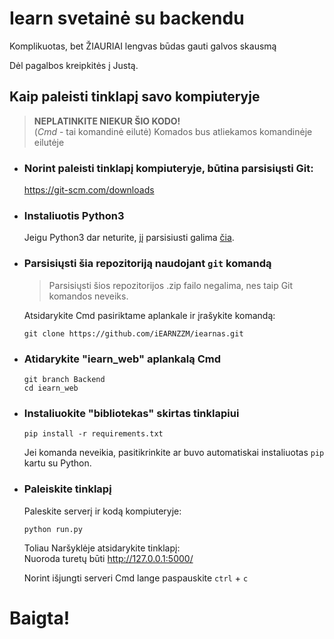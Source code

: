 # Iearn svetainė su backendu

Komplikuotas, bet ŽIAURIAI lengvas būdas gauti galvos skausmą

Dėl pagalbos kreipkitės į Justą.

## Kaip paleisti tinklapį savo kompiuteryje
> **NEPLATINKITE NIEKUR ŠIO KODO!**  
> (_Cmd_ - tai komandinė eilutė)
> Komados bus atliekamos komandinėje eilutėje

*   ### Norint paleisti tinklapį kompiuteryje, būtina parsisiųsti Git:  ###
    https://git-scm.com/downloads

* ### Instaliuotis Python3 ###

    Jeigu Python3 dar neturite, jį parsisiusti galima [čia](https://www.python.org/downloads/).

* ### Parsisiųsti šia repozitoriją naudojant `git` komandą ###
    > Parsisiųsti šios repozitorijos .zip failo negalima, nes taip Git komandos neveiks.

    Atsidarykite Cmd pasiriktame aplankale ir įrašykite komandą:
    ```
    git clone https://github.com/iEARNZZM/iearnas.git
    ```
* ### Atidarykite "iearn_web" aplankalą Cmd ###
    ```
    git branch Backend
    cd iearn_web
    ```
* ### Instaliuokite "bibliotekas" skirtas tinklapiui ###
    ```
    pip install -r requirements.txt
    ```
    Jei komanda neveikia, pasitikrinkite ar buvo automatiskai instaliuotas `pip` kartu su Python.
* ### Paleiskite tinklapį ###
    Paleskite serverį ir kodą kompiuteryje:
    ```
    python run.py
    ```
    Toliau Naršyklėje atsidarykite tinklapį:  
    Nuoroda turetų būti http://127.0.0.1:5000/
    
    Norint išjungti serveri Cmd lange paspauskite `ctrl` + `c`
    
# Baigta!